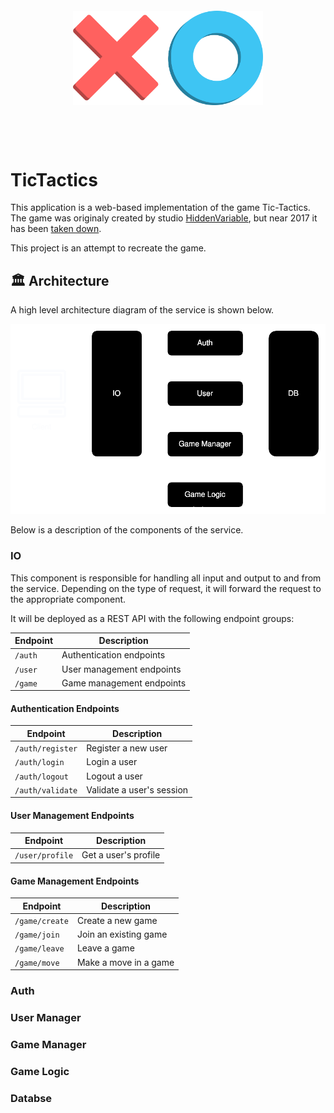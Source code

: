 <div style="text-align:center; margin: 100px;">
    <img src="documentation/resources/logo.png" alt=""/>
</div>

# TicTactics
This application is a web-based implementation of the game Tic-Tactics. The game was originaly created by studio [HiddenVariable](https://www.hiddenvariable.com/), but near 2017 it has been [taken down](https://www.hiddenvariable.com/tictactics/). 

This project is an attempt to recreate the game.

## 🏛️ Architecture

A high level architecture diagram of the service is shown below.

<div style="text-align: center;">
    <img src="documentation/resources/HighLevelArchitecture.svg" alt=""/>
</div>

Below is a description of the components of the service.

### IO
This component is responsible for handling all input and output to and from the service. Depending on the type of request, it will forward the request to the appropriate component.

It will be deployed as a REST API with the following endpoint groups:

| Endpoint          | Description               |
| -                 | -                         |
| `/auth`           | Authentication endpoints  |
| `/user`           | User management endpoints |
| `/game`           | Game management endpoints |

#### Authentication Endpoints

| Endpoint          | Description               |
| -                 | -                         |
| `/auth/register`  | Register a new user       |
| `/auth/login`     | Login a user              |
| `/auth/logout`    | Logout a user             |
| `/auth/validate`  | Validate a user's session |

#### User Management Endpoints

| Endpoint          | Description               |
| -                 | -                         |
| `/user/profile`   | Get a user's profile      |

#### Game Management Endpoints

| Endpoint          | Description               |
| -                 | -                         |
| `/game/create`    | Create a new game         |
| `/game/join`      | Join an existing game     |
| `/game/leave`     | Leave a game              |
| `/game/move`      | Make a move in a game     |

### Auth
### User Manager
### Game Manager
### Game Logic
### Databse